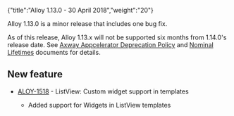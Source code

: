 {"title":"Alloy 1.13.0 - 30 April 2018","weight":"20"}

Alloy 1.13.0 is a minor release that includes one bug fix.

As of this release, Alloy 1.13.x will not be supported six months from 1.14.0's release date. See [Axway Appcelerator Deprecation Policy](/docs/appc/AMPLIFY_Appcelerator_Services_Overview/Axway_Appcelerator_Deprecation_Policy/) and [Nominal Lifetimes](/docs/appc/AMPLIFY_Appcelerator_Services_Overview/Axway_Appcelerator_Product_Lifecycle/#nominal-lifetimes) documents for details.

## New feature

* [ALOY-1518](https://jira.appcelerator.org/browse/ALOY-1518) - ListView: Custom widget support in templates

    * Added support for Widgets in ListView templates
